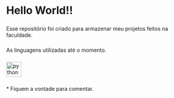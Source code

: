 <h1 align="left">Hello World!!</h1>

###

<p align="left">Esse repositório foi criado para armazenar meu projetos feitos na faculdade.</p>

###

<p align="left">As linguagens utilizadas até o momento.</p>

###

<div align="left">
  <img src="https://cdn.jsdelivr.net/gh/devicons/devicon/icons/python/python-original.svg" height="40" alt="python logo"  />
</div>

###

<p align="left">* Fiquem a vontade para comentar.</p>

###